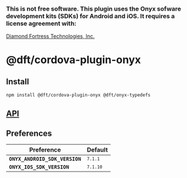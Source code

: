 ### This is not free software.  This plugin uses the Onyx sofware development kits (SDKs) for Android and iOS.  It requires a license agreement with: 
[Diamond Fortress Technologies, Inc.](http://www.diamondfortress.com)

# @dft/cordova-plugin-onyx

## Install

```bash
npm install @dft/cordova-plugin-onyx @dft/onyx-typedefs
```

## [API](https://github.com/DFTinc/onyx-typedefs#api)

## Preferences
| Preference       | Default                  |
| ------------- | ---------------------- |
| **`ONYX_ANDROID_SDK_VERSION`** | <code>`7.1.1`</code> |
| **`ONYX_IOS_SDK_VERSION`**   | <code>`7.1.10`</code>   |
